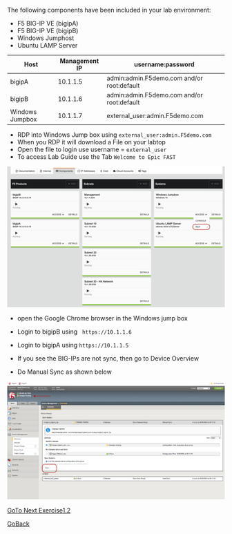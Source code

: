 
The following components have been included in your lab environment:

- F5 BIG-IP VE (bigipA)
- F5 BIG-IP VE (bigipB)
- Windows Jumphost
- Ubuntu LAMP Server

| Host | Management IP | username:password |
|----------|----------|----------|
| bigipA | 10.1.1.5 | admin:admin.F5demo.com and/or root:default |
| bigipB | 10.1.1.6 | admin:admin.F5demo.com and/or root:default|
| Windows Jumpbox | 10.1.1.7 | external_user:admin.F5demo.com |


- RDP into Windows Jump box using ```external_user:admin.F5demo.com```
- When you RDP it will download a File on your labtop
- Open the file to login use username = ```external_user```
- To access Lab Guide use the Tab ```Welcome to Epic FAST```

![RDP into Windows Machine](../docs/rdp.png)

- open the Google Chrome browser in the Windows jump box 
- Login to bigipB using ``` https://10.1.1.6```
- Login to bigipA using ```https://10.1.1.5```

- If you see the BIG-IPs are not sync, then go to Device Overview 
- Do Manual Sync as shown below

![Do Manual Sync](../docs/sync.png)


[GoTo Next Exercise1.2](../Exercise1.2/README.md)

[GoBack](../README.md)
